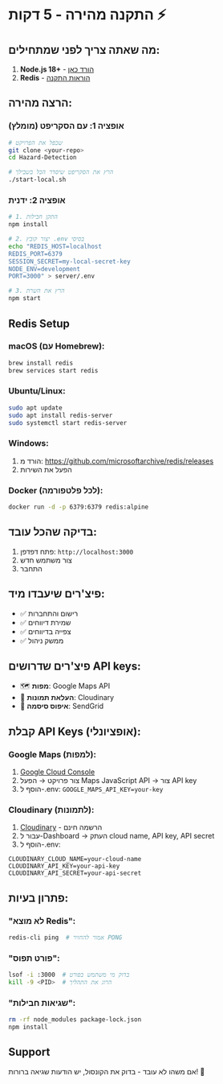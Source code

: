 # התקנה מהירה - 5 דקות ⚡

## מה שאתה צריך לפני שמתחילים:
1. **Node.js 18+** - [הורד כאן](https://nodejs.org/)
2. **Redis** - [הוראות התקנה](#redis-setup)

## הרצה מהירה:

### אופציה 1: עם הסקריפט (מומלץ)
```bash
# שכפל את הפרויקט
git clone <your-repo>
cd Hazard-Detection

# הרץ את הסקריפט שיסדר הכל בשבילך
./start-local.sh
```

### אופציה 2: ידנית
```bash
# 1. התקן חבילות
npm install

# 2. יצור קובץ .env בסיסי
echo "REDIS_HOST=localhost
REDIS_PORT=6379
SESSION_SECRET=my-local-secret-key
NODE_ENV=development
PORT=3000" > server/.env

# 3. הרץ את השרת
npm start
```

## Redis Setup

### macOS (עם Homebrew):
```bash
brew install redis
brew services start redis
```

### Ubuntu/Linux:
```bash
sudo apt update
sudo apt install redis-server
sudo systemctl start redis-server
```

### Windows:
1. הורד מ: https://github.com/microsoftarchive/redis/releases
2. הפעל את השירות

### Docker (לכל פלטפורמה):
```bash
docker run -d -p 6379:6379 redis:alpine
```

## בדיקה שהכל עובד:
1. פתח דפדפן: `http://localhost:3000`
2. צור משתמש חדש
3. התחבר

## פיצ'רים שיעבדו מיד:
- ✅ רישום והתחברות
- ✅ שמירת דיווחים
- ✅ צפייה בדיווחים
- ✅ ממשק ניהול

## פיצ'רים שדרושים API keys:
- 🗺️ **מפות**: Google Maps API
- 📸 **העלאת תמונות**: Cloudinary
- 📧 **איפוס סיסמה**: SendGrid

## קבלת API Keys (אופציונלי):

### Google Maps (למפות):
1. [Google Cloud Console](https://console.cloud.google.com/)
2. צור פרויקט → הפעל Maps JavaScript API → צור API key
3. הוסף ל-.env: `GOOGLE_MAPS_API_KEY=your-key`

### Cloudinary (לתמונות):
1. [Cloudinary](https://cloudinary.com/) - הרשמה חינם
2. עבור ל-Dashboard → העתק cloud name, API key, API secret
3. הוסף ל-.env:
```
CLOUDINARY_CLOUD_NAME=your-cloud-name
CLOUDINARY_API_KEY=your-api-key
CLOUDINARY_API_SECRET=your-api-secret
```

## פתרון בעיות:

### "לא מוצא Redis":
```bash
redis-cli ping  # אמור להחזיר PONG
```

### "פורט תפוס":
```bash
lsof -i :3000  # בדוק מי משתמש בפורט
kill -9 <PID>  # הרוג את התהליך
```

### "שגיאות חבילות":
```bash
rm -rf node_modules package-lock.json
npm install
```

## Support
אם משהו לא עובד - בדוק את הקונסול, יש הודעות שגיאה ברורות! 🐛